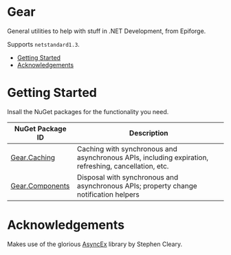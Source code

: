 <h1>Gear</h1>

General utilities to help with stuff in .NET Development, from Epiforge.

Supports `netstandard1.3`.

- [Getting Started](#getting-started)
- [Acknowledgements](#acknowledgements)

# Getting Started

Insall the NuGet packages for the functionality you need.

| NuGet Package ID | Description
| - | -
| [Gear.Caching](https://www.nuget.org/packages/Gear.Caching/) | Caching with synchronous and asynchronous APIs, including expiration, refreshing, cancellation, etc.
| [Gear.Components](https://www.nuget.org/packages/Gear.Components/) | Disposal with synchronous and asynchronous APIs; property change notification helpers

# Acknowledgements

Makes use of the glorious [AsyncEx](https://github.com/StephenCleary/AsyncEx) library by Stephen Cleary.
